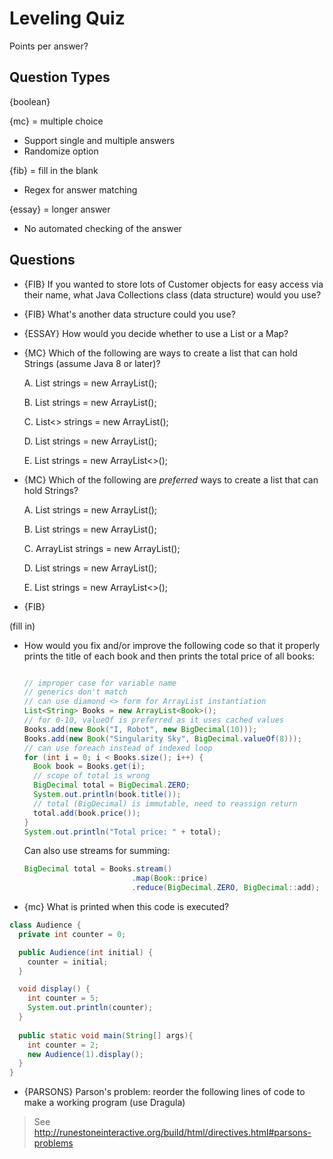 # Leveling Quiz

Points per answer?

## Question Types

{boolean}

{mc} = multiple choice
  * Support single and multiple answers
  * Randomize option

{fib} = fill in the blank
  * Regex for answer matching

{essay} = longer answer
  * No automated checking of the answer


## Questions

* {FIB} If you wanted to store lots of Customer objects for easy access via their name, what Java Collections class (data structure) would you use?

* {FIB} What's another data structure could you use?

* {ESSAY} How would you decide whether to use a List or a Map?

* {MC} Which of the following are ways to create a list that can hold Strings (assume Java 8 or later)?

  A. List strings = new ArrayList();
  
  B. List<String> strings = new ArrayList();
  
  C. List<> strings = new ArrayList<String>();
  
  D. List<String> strings = new ArrayList<String>();
  
  E. List<String> strings = new ArrayList<>();

* {MC} Which of the following are *preferred* ways to create a list that can hold Strings?

  A. List strings = new ArrayList();
  
  B. List<String> strings = new ArrayList();

  C. ArrayList<String> strings = new ArrayList<String>();

  D. List<String> strings = new ArrayList<String>();
  
  E. List<String> strings = new ArrayList<>();

* {FIB}

(fill in)
* How would you fix and/or improve the following code so that it properly prints the title of each book and then prints the total price of all books:

  ```java
  
  // improper case for variable name
  // generics don't match
  // can use diamond <> form for ArrayList instantiation
  List<String> Books = new ArrayList<Book>();
  // for 0-10, valueOf is preferred as it uses cached values
  Books.add(new Book("I, Robot", new BigDecimal(10)));
  Books.add(new Book("Singularity Sky", BigDecimal.valueOf(8)));
  // can use foreach instead of indexed loop
  for (int i = 0; i < Books.size(); i++) {
    Book book = Books.get(i);
    // scope of total is wrong
    BigDecimal total = BigDecimal.ZERO;
    System.out.println(book.title());
    // total (BigDecimal) is immutable, need to reassign return
    total.add(book.price());
  }
  System.out.println("Total price: " + total);
  ```
  
  Can also use streams for summing:
  ```java
  BigDecimal total = Books.stream()
                          .map(Book::price)
                          .reduce(BigDecimal.ZERO, BigDecimal::add);
  ```

* {mc} What is printed when this code is executed?

```java
class Audience {
  private int counter = 0;

  public Audience(int initial) {
    counter = initial;
  }

  void display() {
    int counter = 5;
    System.out.println(counter);
  }
  
  public static void main(String[] args){
    int counter = 2;
    new Audience(1).display();
  }
}
```

* {PARSONS} Parson's problem: reorder the following lines of code to make a working program (use Dragula)

> See http://runestoneinteractive.org/build/html/directives.html#parsons-problems


